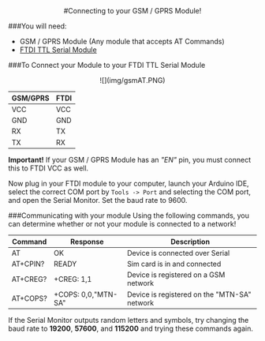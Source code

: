 <center>
#Connecting to your GSM / GPRS Module!
</center>

###You will need:

* GSM / GPRS Module (Any module that accepts AT Commands)
* [FTDI TTL Serial Module](https://www.diyelectronics.co.za/store/serial/1460-ftdi-ft232r-usb-ttl-serial-breakout-module-programmer-ver2.html?)

###To Connect your Module to your FTDI TTL Serial Module

<center>
![](img/gsmAT.PNG)   
</center>

|GSM/GPRS|FTDI|
|-|-|
|VCC|VCC|
|GND|GND|
|RX|TX|
|TX|RX|

**Important!** If your GSM / GPRS Module has an *"EN"* pin, you must connect this to FTDI VCC as well.


Now plug in your FTDI module to your computer, launch your Arduino IDE, select the correct COM port by `Tools -> Port` and selecting the COM port, and open the Serial Monitor.
Set the baud rate to 9600.

###Communicating with your module
Using the following commands, you can determine whether or not your module is connected to a network!

| Command | Response | Description |
|-|-|-|
| AT |OK | Device is connected over Serial |
| AT+CPIN? | READY | Sim card is in and connected |
| AT+CREG? | +CREG: 1,1 | Device is registered on a GSM network |
| AT+COPS? | +COPS: 0,0,"MTN-SA" | Device is registered on the "MTN-SA" network |

If the Serial Monitor outputs random letters and symbols, try changing the baud rate to **19200**, **57600**, and **115200** and trying these commands again.